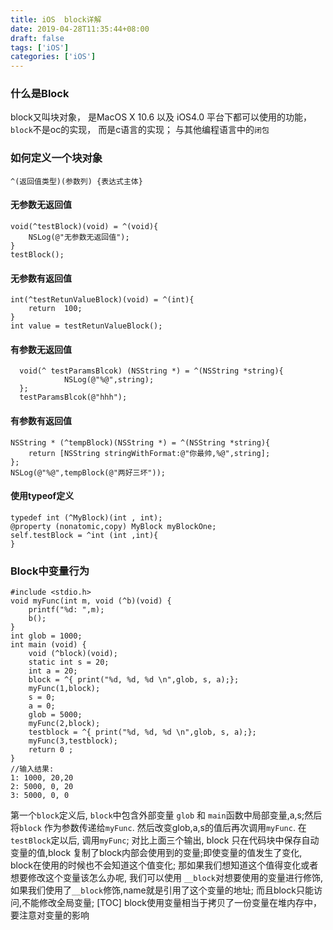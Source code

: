 ```yaml
---
title: iOS  block详解
date: 2019-04-28T11:35:44+08:00 
draft: false
tags: ['iOS']
categories: ['iOS']
---
```


### 什么是Block

block又叫块对象， 是MacOS X 10.6 以及 iOS4.0 平台下都可以使用的功能，`block`不是oc的实现， 而是c语言的实现； 与其他编程语言中的`闭包`

### 如何定义一个块对象

```
^(返回值类型)(参数列) {表达式主体}
```

#### 无参数无返回值

```
void(^testBlock)(void) = ^(void){
    NSLog(@"无参数无返回值");
}
testBlock();
```

#### 无参数有返回值

```
int(^testRetunValueBlock)(void) = ^(int){
    return  100;
}
int value = testRetunValueBlock();
```

#### 有参数无返回值

```
  void(^ testParamsBlcok) (NSString *) = ^(NSString *string){
            NSLog(@"%@",string);
  };
  testParamsBlcok(@"hhh");
```

#### 有参数有返回值

```
NSString * (^tempBlock)(NSString *) = ^(NSString *string){
    return [NSString stringWithFormat:@"你最帅,%@",string];
};
NSLog(@"%@",tempBlock(@"两好三坏"));
```

#### 使用typeof定义

```
typedef int (^MyBlock)(int , int);
@property (nonatomic,copy) MyBlock myBlockOne;
self.testBlock = ^int (int ,int){
}
```

### Block中变量行为

```
#include <stdio.h>
void myFunc(int m, void (^b)(void) {
    printf("%d: ",m);
    b();
}
int glob = 1000;
int main (void) {
    void (^block)(void);
    static int s = 20;
    int a = 20;
    block = ^{ print("%d, %d, %d \n",glob, s, a);};
    myFunc(1,block);
    s = 0;
    a = 0;
    glob = 5000;
    myFunc(2,block);
    testblock = ^{ print("%d, %d, %d \n",glob, s, a);};
    myFunc(3,testblock);
    return 0 ;
}
//输入结果:
1: 1000, 20,20
2: 5000, 0, 20
3: 5000, 0, 0
```

第一个`block`定义后, `block`中包含外部变量 `glob` 和 `main`函数中局部变量,a,s;然后将`block` 作为参数传递给`myFunc`. 然后改变glob,a,s的值后再次调用`myFunc`. 在`testBlock`定以后, 调用`myFunc`; 对比上面三个输出, block 只在代码块中保存自动变量的值,block 复制了block内部会使用到的变量;即使变量的值发生了变化, block在使用的时候也不会知道这个值变化; 那如果我们想知道这个值得变化或者想要修改这个变量该怎么办呢, 我们可以使用 `__block`对想要使用的变量进行修饰, 如果我们使用了`__block`修饰,name就是引用了这个变量的地址; 而且block只能访问,不能修改全局变量; \[TOC\] block使用变量相当于拷贝了一份变量在堆内存中，要注意对变量的影响
